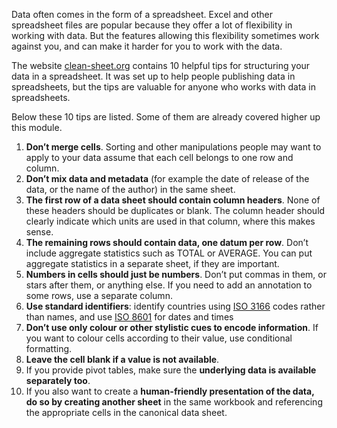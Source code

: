Data often comes in the form of a spreadsheet. Excel and other spreadsheet files are popular because they offer a lot of flexibility in working with data. But the features allowing this flexibility sometimes work against you, and can make it harder for you to work with the data.

The website [clean-sheet.org](http://www.clean-sheet.org/) contains 10 helpful tips for structuring your data in  a spreadsheet. It was set up to help people publishing data in spreadsheets, but the tips are valuable for anyone who works with data in spreadsheets.

Below these 10 tips are listed. Some of them are already covered higher up this module.

1. **Don’t merge cells**. Sorting and other manipulations people may want to apply to your data assume that each cell belongs to one row and column.
2. **Don’t mix data and metadata** (for example the date of release of the data, or the name of the author) in the same sheet.
3. **The first row of a data sheet should contain column headers**. None of these headers should be duplicates or blank. The column header should clearly indicate which units are used in that column, where this makes sense.
4. **The remaining rows should contain data, one datum per row**. Don’t include aggregate statistics such as TOTAL or AVERAGE. You can put aggregate statistics in a separate sheet, if they are important.
5. **Numbers in cells should just be numbers**. Don’t put commas in them, or stars after them, or anything else. If you need to add an annotation to some rows, use a separate column.
6. **Use standard identifiers**: identify countries using [ISO 3166](http://en.wikipedia.org/wiki/ISO_3166) codes rather than names, and use  [ISO 8601](https://en.wikipedia.org/wiki/ISO_8601) for dates and times
7. **Don’t use only colour or other stylistic cues to encode information**. If you want to colour cells according to their value, use conditional formatting.
8. **Leave the cell blank if a value is not available**.
9. If you provide pivot tables, make sure the **underlying data is available separately too**.
10. If you also want to create a **human-friendly presentation of the data, do so by creating another sheet** in the same workbook and referencing the appropriate cells in the canonical data sheet.
